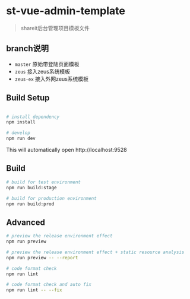 # st-vue-admin-template

> shareit后台管理项目模板文件

## branch说明
- `master` 原始带登陆页面模板
- `zeus` 接入zeus系统模板
- `zeus-ex` 接入外网zeus系统模板

## Build Setup


```bash

# install dependency
npm install

# develop
npm run dev
```

This will automatically open http://localhost:9528

## Build

```bash
# build for test environment
npm run build:stage

# build for production environment
npm run build:prod
```

## Advanced

```bash
# preview the release environment effect
npm run preview

# preview the release environment effect + static resource analysis
npm run preview -- --report

# code format check
npm run lint

# code format check and auto fix
npm run lint -- --fix
```